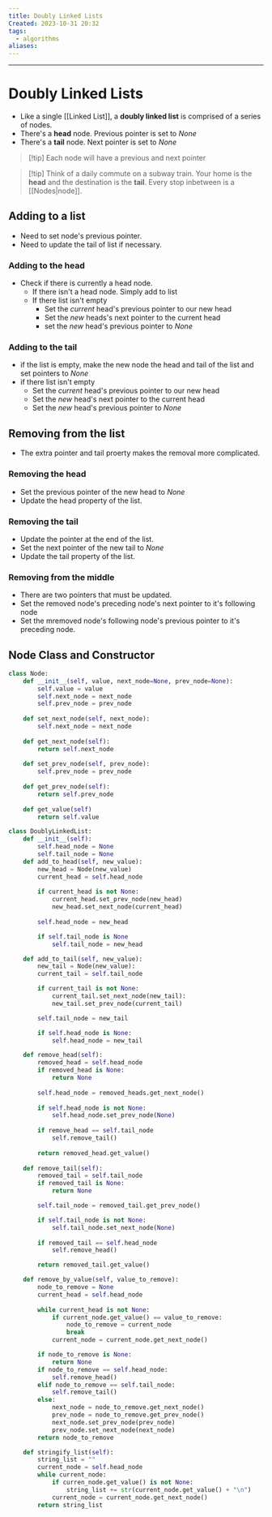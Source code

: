 ```yaml
---
title: Doubly Linked Lists
Created: 2023-10-31 20:32
tags:
  - algorithms
aliases:
---
```


---
# Doubly Linked Lists
- Like a single [[Linked List]], a **doubly linked list** is comprised of a series of nodes.
- There's a **head** node. Previous pointer is set to *None*
- There's a **tail** node. Next pointer is set to *None*

>[!tip] Each node will have a previous and next pointer

>[!tip] Think of a daily commute on a subway train. Your home is the **head** and the destination is the **tail**. Every stop inbetween is a [[Nodes|node]].

## Adding to a list
- Need to set node's previous pointer.
- Need to update the tail of list if necessary.

### Adding to the head
- Check if there is currently a head node.
	- If there isn't a head node. Simply add to list
	- If there list isn't empty
		- Set the *current* head's previous pointer to our new head
		- Set the *new* heads's next pointer to the current head
		- set the *new* head's previous pointer to *None*
### Adding to the tail
- if the list is empty, make the new node the head and tail of the list and set pointers to *None*
- if there list isn't empty
	- Set the *current* head's previous pointer to our new head
	- Set the *new* head's next pointer to the current head
	- Set the *new* head's previous pointer to *None*

## Removing from the list
- The extra pointer and tail proerty makes the removal more complicated.

### Removing the head
- Set the previous pointer of the new head to *None*
- Update the head property of the list.

### Removing the tail
- Update the pointer at the end of the list.
- Set the next pointer of the new tail to *None*
- Update the tail property of the list.

### Removing from the middle
- There are two pointers that must be updated.
- Set the removed node's preceding node's next pointer to it's following node
- Set the mremoved node's following node's previous pointer to it's preceding node.


## Node Class and Constructor
```Python
class Node:
	def __init__(self, value, next_node=None, prev_node=None):
		self.value = value
		self.next_node = next_node
		self.prev_node = prev_node
		
	def set_next_node(self, next_node):
		self.next_node = next_node
		
	def get_next_node(self):
		return self.next_node
		
	def set_prev_node(self, prev_node):
		self.prev_node = prev_node
		
	def get_prev_node(self):
		return self.prev_node
		
	def get_value(self)
		return self.value
```

```Python
class DoublyLinkedList:
	def __init__(self):
		self.head_node = None
		self.tail_node = None
	def add_to_head(self, new_value):
		new_head = Node(new_value)
		current_head = self.head_node
		
		if current_head is not None:
			current_head.set_prev_node(new_head)
			new_head.set_next_node(current_head)
			
		self.head_node = new_head

		if self.tail_node is None
			self.tail_node = new_head

	def add_to_tail(self, new_value):
		new_tail = Node(new_value):
		current_tail = self.tail_node

		if current_tail is not None:
			current_tail.set_next_node(new_tail):
			new_tail.set_prev_node(current_tail)

		self.tail_node = new_tail

		if self.head_node is None:
			self.head_node = new_tail

	def remove_head(self):
		removed_head = self.head_node
		if removed_head is None:
			return None
			
		self.head_node = removed_heads.get_next_node()
		
		if self.head_node is not None:
			self.head_node.set_prev_node(None)
			
		if remove_head == self.tail_node
			self.remove_tail()
			
		return removed_head.get_value()
		
	def remove_tail(self):
		removed_tail = self.tail_node
		if removed_tail is None:
			return None

		self.tail_node = removed_tail.get_prev_node()

		if self.tail_node is not None:
			self.tail_node.set_next_node(None)
			
		if removed_tail == self.head_node
			self.remove_head()

		return removed_tail.get_value()

	def remove_by_value(self, value_to_remove):
		node_to_remove = None
		current_head = self.head_node
		
		while current_head is not None:
			if current_node.get_value() == value_to_remove:
				node_to_remove = current_node
				break
			current_node = current_node.get_next_node()

		if node_to_remove is None:
			return None
		if node_to_remove == self.head_node:
			self.remove_head()
		elif node_to_remove == self.tail_node:
			self.remove_tail()
		else:
			next_node = node_to_remove.get_next_node()
			prev_node = node_to_remove.get_prev_node()
			next_node.set_prev_node(prev_node)
			prev_node.set_next_node(next_node)
		return node_to_remove

	def stringify_list(self):
		string_list = ""
		current_node = self.head_node
		while current_node:
			if curren_node.get_value() is not None:
				string_list += str(current_node.get_value() + "\n")
			current_node = current_node.get_next_node()
		return string_list
		
			
```